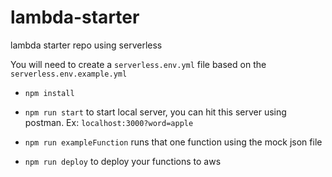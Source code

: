 # lambda-starter
lambda starter repo using serverless

You will need to create a `serverless.env.yml` file based on the `serverless.env.example.yml`

- `npm install`

- `npm run start` to start local server, you can hit this server using postman. Ex: `localhost:3000?word=apple`

- `npm run exampleFunction` runs that one function using the mock json file

- `npm run deploy` to deploy your functions to aws
